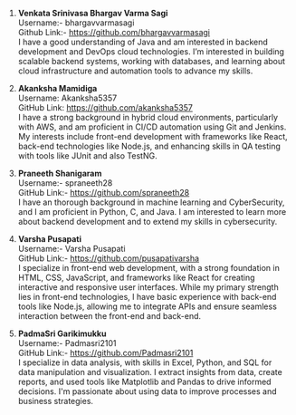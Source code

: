 1. **Venkata Srinivasa Bhargav Varma Sagi**<br/>
Username:- bhargavvarmasagi<br/>
Github Link:- https://github.com/bhargavvarmasagi<br/>
I have a good understanding of Java and am interested in backend development and DevOps cloud technologies. I’m interested in building scalable backend systems, working with databases, and learning about cloud infrastructure and automation tools to advance my skills.

2. **Akanksha Mamidiga**<br/> 
Username: Akanksha5357<br/>
GitHub Link: https://github.com/akanksha5357<br/> 
I have a strong background in hybrid cloud environments, particularly with AWS, and am proficient in CI/CD automation using Git and Jenkins. My interests include front-end development with frameworks like React, back-end technologies like Node.js, and enhancing skills in QA testing with tools like JUnit and also TestNG.

3. **Praneeth Shanigaram**<br/>
Username:- spraneeth28<br/>
GitHub Link:- https://github.com/spraneeth28<br/>
I have an thorough background in machine learning and CyberSecurity, and I am proficient in Python, C, and Java. I am interested to learn more about backend development and to extend my skills in cybersecurity.

4. **Varsha Pusapati**<br/>
Username:- Varsha Pusapati<br/>
GitHub Link:- https://github.com/pusapativarsha<br/>
I specialize in front-end web development, with a strong foundation in HTML, CSS, JavaScript, and frameworks like React for creating interactive and responsive user interfaces. While my primary strength lies in front-end technologies, I have basic experience with back-end tools like Node.js, allowing me to integrate APIs and ensure seamless interaction between the front-end and back-end.

5. **PadmaSri Garikimukku**<br/>
Username:- Padmasri2101<br/>
GitHub Link:- https://github.com/Padmasri2101 <br/>
I specialize in data analysis, with skills in Excel, Python, and SQL for data manipulation and visualization. I extract insights from data, create reports, and used tools like Matplotlib and Pandas to drive informed decisions. I'm passionate about using data to improve processes and business strategies.
